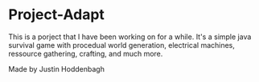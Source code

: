 # Project-Adapt

This is a porject that I have been working on for a while.
It's a simple java survival game with procedual world generation, electrical machines, ressource gathering, crafting, and much more.

Made by Justin Hoddenbagh
